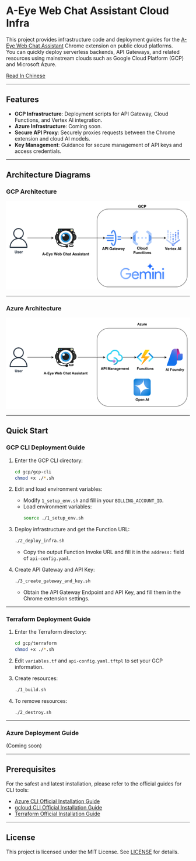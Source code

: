 # A-Eye Web Chat Assistant Cloud Infra

This project provides infrastructure code and deployment guides for the [A-Eye Web Chat Assistant](https://github.com/vincentwun/A-Eye-Web-Chat-Assistant) Chrome extension on public cloud platforms.  
You can quickly deploy serverless backends, API Gateways, and related resources using mainstream clouds such as Google Cloud Platform (GCP) and Microsoft Azure.

[Read In Chinese](./README.zh.md)

---

## Features

- **GCP Infrastructure**: Deployment scripts for API Gateway, Cloud Functions, and Vertex AI integration.
- **Azure Infrastructure**: Coming soon.
- **Secure API Proxy**: Securely proxies requests between the Chrome extension and cloud AI models.
- **Key Management**: Guidance for secure management of API keys and access credentials.

---

## Architecture Diagrams

### GCP Architecture
![GCP Infrastructure](images/gcp_infra.png)

---

### Azure Architecture
![Azure Infrastructure](images/azure_infra.png)

---

## Quick Start

### GCP CLI Deployment Guide

1. Enter the GCP CLI directory:
    ```bash
    cd gcp/gcp-cli
    chmod +x ./*.sh
    ```

2. Edit and load environment variables:
    - Modify `1_setup_env.sh` and fill in your `BILLING_ACCOUNT_ID`.
    - Load environment variables:
      ```bash
      source ./1_setup_env.sh
      ```

3. Deploy infrastructure and get the Function URL:
    ```bash
    ./2_deploy_infra.sh
    ```
    - Copy the output Function Invoke URL and fill it in the `address:` field of `api-config.yaml`.

4. Create API Gateway and API Key:
    ```bash
    ./3_create_gateway_and_key.sh
    ```
    - Obtain the API Gateway Endpoint and API Key, and fill them in the Chrome extension settings.

---

### Terraform Deployment Guide

1. Enter the Terraform directory:
    ```bash
    cd gcp/terraform
    chmod +x ./*.sh
    ```

2. Edit `variables.tf` and `api-config.yaml.tftpl` to set your GCP information.

3. Create resources:
    ```bash
    ./1_build.sh
    ```

4. To remove resources:
    ```bash
    ./2_destroy.sh
    ```

---

### Azure Deployment Guide

(Coming soon)

---

## Prerequisites

For the safest and latest installation, please refer to the official guides for CLI tools:

- [Azure CLI Official Installation Guide](https://learn.microsoft.com/zh-tw/cli/azure/install-azure-cli-linux?view=azure-cli-latest&pivots=apt)
- [gcloud CLI Official Installation Guide](https://cloud.google.com/sdk/docs/install?hl=zh-tw)
- [Terraform Official Installation Guide](https://developer.hashicorp.com/terraform/install#linux)

---

## License

This project is licensed under the MIT License. See [LICENSE](./LICENSE) for details.
